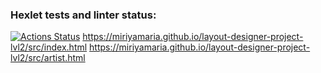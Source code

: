 ### Hexlet tests and linter status:
[![Actions Status](https://github.com/MiriyaMaria/layout-designer-project-lvl2/workflows/hexlet-check/badge.svg)](https://github.com/MiriyaMaria/layout-designer-project-lvl2/actions)
https://miriyamaria.github.io/layout-designer-project-lvl2/src/index.html
https://miriyamaria.github.io/layout-designer-project-lvl2/src/artist.html